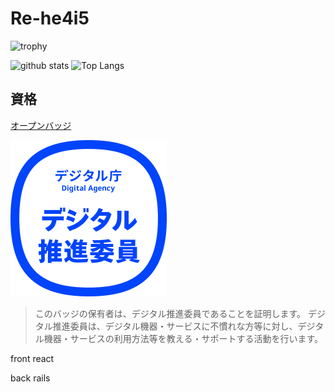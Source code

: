 # Re-he4i5

<p align="left"> 
  <img alt="trophy" height="100px" src="https://github-profile-trophy.vercel.app/?username=Re-he4i5&margin-w=30&margin-h=30&theme=onedark" />
</p>

<p align="left"> 
  <img alt="github stats" height="150px" src="https://github-readme-stats.vercel.app/api?username=Re-he4i5&theme=onedark" />
  <img alt="Top Langs" height="150px" src="https://github-readme-stats.vercel.app/api/top-langs/?username=Re-he4i5&layout=compact&theme=onedark" />
</p>



## 資格

[オープンバッジ](https://www.openbadge-global.com/ns/portal/openbadge/public/assertions/user/MTZtQWQwUG00Wm5JWWhMbnBTM0Rpdz09)

![digital_assistant](/file/digital_assistant.png)

> このバッジの保有者は、デジタル推進委員であることを証明します。 デジタル推進委員は、デジタル機器・サービスに不慣れな方等に対し、デジタル機器・サービスの利用方法等を教える・サポートする活動を行います。


front
react

back
rails
